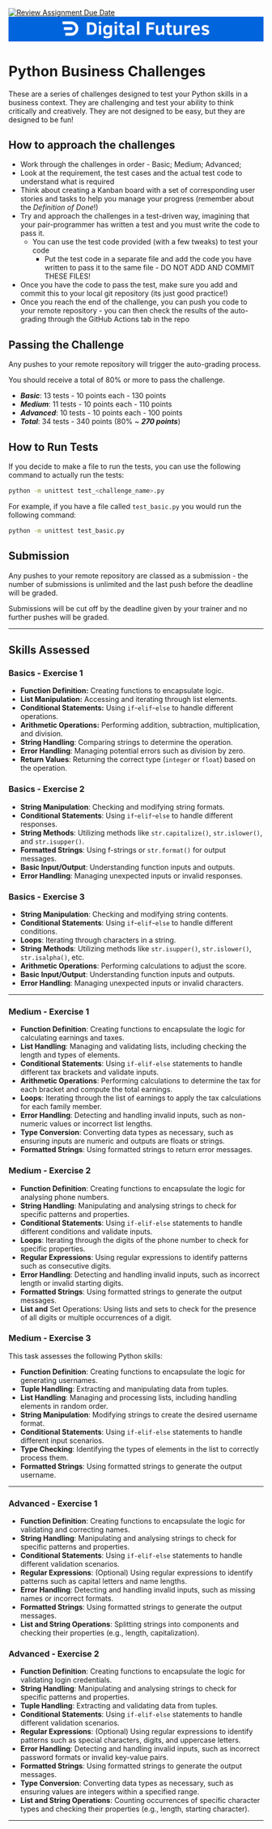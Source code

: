 [![Review Assignment Due Date](https://classroom.github.com/assets/deadline-readme-button-22041afd0340ce965d47ae6ef1cefeee28c7c493a6346c4f15d667ab976d596c.svg)](https://classroom.github.com/a/h7t5eS6i)
![Digital Futures Logo](https://github.com/digital-futures-academy/DataScienceMasterResources/blob/main/Resources/datascience-notebook-header.png?raw=true)

# Python Business Challenges

These are a series of challenges designed to test your Python skills in a business context. They are challenging and test your ability to think critically and creatively. They are not designed to be easy, but they are designed to be fun!

## How to approach the challenges

- Work through the challenges in order - Basic; Medium; Advanced;
- Look at the requirement, the test cases and the actual test code to understand what is required
- Think about creating a Kanban board with a set of corresponding user stories and tasks to help you manage your progress (remember about the *Definition of Done*!)
- Try and approach the challenges in a test-driven way, imagining that your pair-programmer has written a test and you must write the code to pass it.
  - You can use the test code provided (with a few tweaks) to test your code
    - Put the test code in a separate file and add the code you have written to pass it to the same file - DO NOT ADD AND COMMIT THESE FILES!
- Once you have the code to pass the test, make sure you add and commit this to your local git repository (its just good practice!)
- Once you reach the end of the challenge, you can push you code to your remote repository - you can then check the results of the auto-grading through the GitHub Actions tab in the repo

## Passing the Challenge

Any pushes to your remote repository will trigger the auto-grading process.

You should receive a total of 80% or more to pass the challenge.

- ***Basic***: 13 tests - 10 points each - 130 points
- ***Medium***: 11 tests - 10 points each - 110 points
- ***Advanced***: 10 tests - 10 points each - 100 points
- ***Total***: 34 tests - 340 points (80% ~ ***270 points***)

## How to Run Tests

If you decide to make a file to run the tests, you can use the following command to actually run the tests:

```bash
python -m unittest test_<challenge_name>.py
```

For example, if you have a file called `test_basic.py` you would run the following command:

```bash
python -m unittest test_basic.py
```

## Submission

Any pushes to your remote repository are classed as a submission - the number of submissions is unlimited and the last push before the deadline will be graded.

Submissions will be cut off by the deadline given by your trainer and no further pushes will be graded.

---

## Skills Assessed

### Basics - Exercise 1

- **Function Definition:** Creating functions to encapsulate logic.
- **List Manipulation:** Accessing and iterating through list elements.
- **Conditional Statements:** Using `if`-`elif`-`else` to handle different operations.
- **Arithmetic Operations:** Performing addition, subtraction, multiplication, and division.
- **String Handling**: Comparing strings to determine the operation.
- **Error Handling**: Managing potential errors such as division by zero.
- **Return Values**: Returning the correct type (`integer` or `float`) based on the operation.

### Basics - Exercise 2

- **String Manipulation**: Checking and modifying string formats.
- **Conditional Statements**: Using `if`-`elif`-`else` to handle different responses.
- **String Methods**: Utilizing methods like `str.capitalize()`, `str.islower()`, and `str.isupper()`.
- **Formatted Strings**: Using f-strings or `str.format()` for output messages.
- **Basic Input/Output**: Understanding function inputs and outputs.
- **Error Handling**: Managing unexpected inputs or invalid responses.

### Basics - Exercise 3

- **String Manipulation**: Checking and modifying string contents.
- **Conditional Statements**: Using `if`-`elif`-`else` to handle different conditions.
- **Loops**: Iterating through characters in a string.
- **String Methods**: Utilizing methods like `str.isupper()`, `str.islower()`, `str.isalpha()`, etc.
- **Arithmetic Operations**: Performing calculations to adjust the score.
- **Basic Input/Output**: Understanding function inputs and outputs.
- **Error Handling**: Managing unexpected inputs or invalid characters.

---

### Medium - Exercise 1

- **Function Definition**: Creating functions to encapsulate the logic for calculating earnings and taxes.
- **List Handling**: Managing and validating lists, including checking the length and types of elements.
- **Conditional Statements**: Using `if-elif-else` statements to handle different tax brackets and validate inputs.
- **Arithmetic Operations**: Performing calculations to determine the tax for each bracket and compute the total earnings.
- **Loops**: Iterating through the list of earnings to apply the tax calculations for each family member.
- **Error Handling**: Detecting and handling invalid inputs, such as non-numeric values or incorrect list lengths.
- **Type Conversion**: Converting data types as necessary, such as ensuring inputs are numeric and outputs are floats or strings.
- **Formatted Strings**: Using formatted strings to return error messages.

### Medium - Exercise 2

- **Function Definition**: Creating functions to encapsulate the logic for analysing phone numbers.
- **String Handling**: Manipulating and analysing strings to check for specific patterns and properties.
- **Conditional Statements**: Using `if-elif-else` statements to handle different conditions and validate inputs.
- **Loops**: Iterating through the digits of the phone number to check for specific properties.
- **Regular Expressions**: Using regular expressions to identify patterns such as consecutive digits.
- **Error Handling**: Detecting and handling invalid inputs, such as incorrect length or invalid starting digits.
- **Formatted Strings**: Using formatted strings to generate the output messages.
- **List and** Set Operations: Using lists and sets to check for the presence of all digits or multiple occurrences of a digit.

### Medium - Exercise 3

This task assesses the following Python skills:

- **Function Definition**: Creating functions to encapsulate the logic for generating usernames.
- **Tuple Handling**: Extracting and manipulating data from tuples.
- **List Handling**: Managing and processing lists, including handling elements in random order.
- **String Manipulation**: Modifying strings to create the desired username format.
- **Conditional Statements**: Using `if-elif-else` statements to handle different input scenarios.
- **Type Checking**: Identifying the types of elements in the list to correctly process them.
- **Formatted Strings**: Using formatted strings to generate the output username.

---

### Advanced - Exercise 1

- **Function Definition**: Creating functions to encapsulate the logic for validating and correcting names.
- **String Handling**: Manipulating and analysing strings to check for specific patterns and properties.
- **Conditional Statements**: Using `if-elif-else` statements to handle different validation scenarios.
- **Regular Expressions**: (Optional) Using regular expressions to identify patterns such as capital letters and name lengths.
- **Error Handling**: Detecting and handling invalid inputs, such as missing names or incorrect formats.
- **Formatted Strings**: Using formatted strings to generate the output messages.
- **List and String Operations**: Splitting strings into components and checking their properties (e.g., length, capitalization).

### Advanced - Exercise 2

- **Function Definition**: Creating functions to encapsulate the logic for validating login credentials.
- **String Handling**: Manipulating and analysing strings to check for specific patterns and properties.
- **Tuple Handling**: Extracting and validating data from tuples.
- **Conditional Statements**: Using `if-elif-else` statements to handle different validation scenarios.
- **Regular Expressions**: (Optional) Using regular expressions to identify patterns such as special characters, digits, and uppercase letters.
- **Error Handling**: Detecting and handling invalid inputs, such as incorrect password formats or invalid key-value pairs.
- **Formatted Strings**: Using formatted strings to generate the output messages.
- **Type Conversion**: Converting data types as necessary, such as ensuring values are integers within a specified range.
- **List and String Operations**: Counting occurrences of specific character types and checking their properties (e.g., length, starting character).

---
